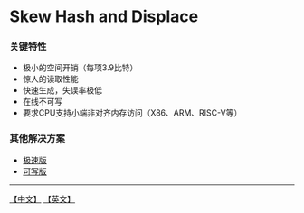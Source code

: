 # Skew Hash and Displace


### 关键特性
* 极小的空间开销（每项3.9比特）
* 惊人的读取性能
* 快速生成，失误率极低
* 在线不可写
* 要求CPU支持小端非对齐内存访问（X86、ARM、RISC-V等）

### 其他解决方案
* [极速版](https://github.com/PeterRK/SSHT)
* [可写版](https://github.com/PeterRK/estuary)

---
[【中文】](README-CN.md) [【英文】](README.md)
